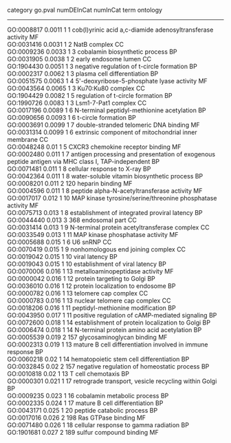 

  category    go.pval   numDEInCat   numInCat                                                 term                                                  ontology 
------------ --------- ------------ ---------- --------------------------------------------------------------------------------------------------- ----------
 GO:0008817   0.0011        1           1                          cob(I)yrinic acid a,c-diamide adenosyltransferase activity                          MF    
 GO:0031416   0.0031        1           2                                                 NatB complex                                                 CC    
 GO:0009236   0.0033        1           3                                        cobalamin biosynthetic process                                        BP    
 GO:0031905   0.0038        1           2                                             early endosome lumen                                             CC    
 GO:1904430   0.0051        1           3                                   negative regulation of t-circle formation                                  BP    
 GO:0002317   0.0062        1           3                                          plasma cell differentiation                                         BP    
 GO:0051575   0.0063        1           4                                   5'-deoxyribose-5-phosphate lyase activity                                  MF    
 GO:0043564   0.0065        1           3                                               Ku70:Ku80 complex                                              CC    
 GO:1904429   0.0082        1           5                                       regulation of t-circle formation                                       BP    
 GO:1990726   0.0083        1           3                                              Lsm1-7-Pat1 complex                                             CC    
 GO:0017196   0.0089        1           6                                  N-terminal peptidyl-methionine acetylation                                  BP    
 GO:0090656   0.0093        1           6                                              t-circle formation                                              BP    
 GO:0003691   0.0099        1           7                                     double-stranded telomeric DNA binding                                    MF    
 GO:0031314   0.0099        1           6                              extrinsic component of mitochondrial inner membrane                             CC    
 GO:0048248    0.01         1           5                                       CXCR3 chemokine receptor binding                                       MF    
 GO:0002480    0.011        1           7       antigen processing and presentation of exogenous peptide antigen via MHC class I, TAP-independent      BP    
 GO:0071481    0.011        1           8                                          cellular response to X-ray                                          BP    
 GO:0042364    0.011        1           8                                  water-soluble vitamin biosynthetic process                                  BP    
 GO:0008201    0.011        2          120                                               heparin binding                                               MF    
 GO:0004596    0.011        1           8                                  peptide alpha-N-acetyltransferase activity                                  MF    
 GO:0017017    0.012        1           10                          MAP kinase tyrosine/serine/threonine phosphatase activity                          MF    
 GO:0075713    0.013        1           8                                 establishment of integrated proviral latency                                 BP    
 GO:0044440    0.013        3          368                                               endosomal part                                                CC    
 GO:0031414    0.013        1           9                                 N-terminal protein acetyltransferase complex                                 CC    
 GO:0033549    0.013        1           11                                       MAP kinase phosphatase activity                                       MF    
 GO:0005688    0.015        1           6                                                   U6 snRNP                                                   CC    
 GO:0070419    0.015        1           9                                       nonhomologous end joining complex                                      CC    
 GO:0019042    0.015        1           10                                                viral latency                                                BP    
 GO:0019043    0.015        1           10                                       establishment of viral latency                                        BP    
 GO:0070006    0.016        1           13                                       metalloaminopeptidase activity                                        MF    
 GO:0000042    0.016        1           12                                         protein targeting to Golgi                                          BP    
 GO:0036010    0.016        1           12                                      protein localization to endosome                                       BP    
 GO:0000782    0.016        1           13                                            telomere cap complex                                             CC    
 GO:0000783    0.016        1           13                                        nuclear telomere cap complex                                         CC    
 GO:0018206    0.016        1           11                                      peptidyl-methionine modification                                       BP    
 GO:0043950    0.017        1           11                               positive regulation of cAMP-mediated signaling                                BP    
 GO:0072600    0.018        1           14                               establishment of protein localization to Golgi                                BP    
 GO:0006474    0.018        1           14                                  N-terminal protein amino acid acetylation                                  BP    
 GO:0005539    0.019        2          157                                          glycosaminoglycan binding                                          MF    
 GO:0002313    0.019        1           13                          mature B cell differentiation involved in immune response                          BP    
 GO:0060218    0.02         1           14                                   hematopoietic stem cell differentiation                                   BP    
 GO:0032845    0.02         2          157                                 negative regulation of homeostatic process                                  BP    
 GO:0010818    0.02         1           13                                              T cell chemotaxis                                              BP    
 GO:0000301    0.021        1           17                            retrograde transport, vesicle recycling within Golgi                             BP    
 GO:0009235    0.023        1           16                                         cobalamin metabolic process                                         BP    
 GO:0002335    0.024        1           17                                        mature B cell differentiation                                        BP    
 GO:0043171    0.025        1           20                                          peptide catabolic process                                          BP    
 GO:0017016    0.026        2          198                                             Ras GTPase binding                                              MF    
 GO:0071480    0.026        1           18                                    cellular response to gamma radiation                                     BP    
 GO:1901681    0.027        2          189                                           sulfur compound binding                                           MF    

